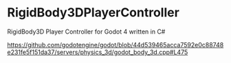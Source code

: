 # RigidBody3DPlayerController
RigidBody3D Player Controller for Godot 4 written in C#

https://github.com/godotengine/godot/blob/44d539465acca7592e0c88748e231fe5f151da37/servers/physics_3d/godot_body_3d.cpp#L475

